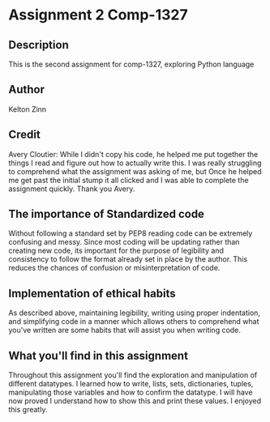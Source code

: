 # Assignment 2 Comp-1327

## Description

This is the second assignment for comp-1327, exploring Python language

## Author

Kelton Zinn

## Credit

Avery Cloutier: While I didn't copy his code, he helped me put together the things I read and figure out how to actually write this. I was really struggling to comprehend what the assignment was asking of me, but Once he helped me get past the initial stump it all clicked and I was able to complete the assignment quickly. Thank you Avery.

## The importance of Standardized code

Without following a standard set by PEP8 reading code can be extremely confusing and messy. Since most coding will be updating rather than creating new code, its important for the purpose of legibility and consistency to follow the format already set in place by the author. This reduces the chances of confusion or misinterpretation of code.

## Implementation of ethical habits

As described above, maintaining legibility, writing using proper indentation, and simplifying code in a manner which allows others to comprehend what you've written are some habits that will assist you when writing code.

## What you'll find in this assignment

Throughout this assignment you'll find the exploration and manipulation of different datatypes. I learned how to write, lists, sets, dictionaries, tuples, manipulating those variables and how to confirm the datatype. I will have now proved I understand how to show this and print these values. I enjoyed this greatly.
